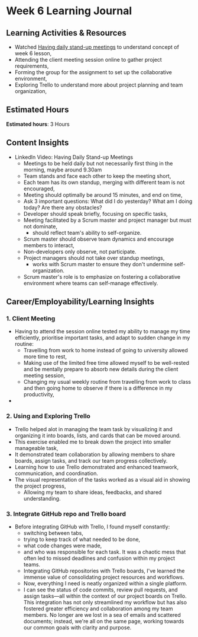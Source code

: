 # Week 6 Learning Journal <br/>

## Learning Activities & Resources
* Watched [Having daily stand-up meetings](https://www.linkedin.com/learning/agile-at-work-driving-productive-agile-meetings/having-daily-stand-up-meetings-2?u=2223545) to understand concept of week 6 lesson,
* Attending the client meeting session online to gather project requirements,
* Forming the group for the assignment to set up the collaborative environment,
* Exploring Trello to understand more about project planning and team organization,


## Estimated Hours
**Estimated hours**: 3 Hours

## Content Insights
* LinkedIn Video: Having Daily Stand-up Meetings
  - Meetings to be held daily but not necessarily first thing in the morning, maybe around 9.30am
  - Team stands and face each other to keep the meeting short,
  - Each team has its own standup, merging with different team is not encouraged,
  - Meeting should optimally be around 15 minutes, and end on time,
  - Ask 3 important questions: What did I do yesterday? What am I doing today? Are there any obstacles?
  - Developer should speak briefly, focusing on specific tasks,
  - Meeting facilitated by a Scrum master and project manager but must not dominate,
    - should reflect team's ability to self-organize.
  - Scrum master should observe team dynamics and encourage members to interact,
  - Non-developers only observe, not participate.
  - Project managers should not take over standup meetings,
    - works with Scrum master to ensure they don't undermine self-organization.
  - Scrum master's role is to emphasize on fostering a collaborative environment where teams can self-manage effectively.



## Career/Employability/Learning Insights

### 1. Client Meeting <br>
  - Having to attend the session online tested my ability to manage my time efficiently, prioritise important tasks, and adapt to sudden change in my routine:
    - Travelling from work to home instead of going to university allowed more time to rest,
    - Making use of the limited free time allowed myself to be well-rested and be mentally prepare to absorb new details during the client meeting session,
    - Changing my usual weekly routine from travelling from work to class and then going home to observe if there is a difference in my productivity,
  - 

### 2. Using and Exploring Trello<br>
  - Trello helped alot in managing the team task by visualizing it and organizing it into boards, lists, and cards that can be moved around.
  - This exercise enabled me to break down the project into smaller manageable task,
  - It demonstrated team collaboration by allowing members to share boards, assign tasks, and track our team progress collectively.
  - Learning how to use Trello demonstrated and enhanced teamwork, communication, and coordination.
  - The visual representation of the tasks worked as a visual aid in showing the project progress,
    - Allowing my team to share ideas, feedbacks, and shared understanding.


### 3. Integrate GitHub repo and Trello board<br>
  - Before integrating GitHub with Trello, I found myself constantly:
    - switching between tabs, 
    - trying to keep track of what needed to be done,
    - what code changes were made, 
    - and who was responsible for each task. 
  It was a chaotic mess that often led to missed deadlines and confusion within my project teams. 
    - Integrating GitHub repositories with Trello boards, I've learned the immense value of consolidating project resources and workflows. 
    - Now, everything I need is neatly organized within a single platform. 
    - I can see the status of code commits, review pull requests, and assign tasks—all within the context of our project boards on Trello.
This integration has not only streamlined my workflow but has also fostered greater efficiency and collaboration among my team members. No longer are we lost in a sea of emails and scattered documents; instead, we're all on the same page, working towards our common goals with clarity and purpose.

